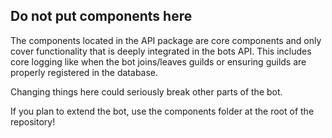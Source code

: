 ## Do not put components here
The components located in the API package are core components
and only cover functionality that is deeply integrated in the bots API.
This includes core logging like when the bot joins/leaves guilds
or ensuring guilds are properly registered in the database.

Changing things here could seriously break other parts of the bot.

If you plan to extend the bot, use the components folder at the root of
the repository!

